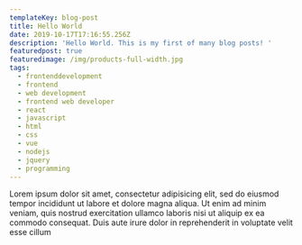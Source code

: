 ```yaml
---
templateKey: blog-post
title: Hello World
date: 2019-10-17T17:16:55.256Z
description: 'Hello World. This is my first of many blog posts! '
featuredpost: true
featuredimage: /img/products-full-width.jpg
tags:
  - frontenddevelopment
  - frontend
  - web development
  - frontend web developer
  - react
  - javascript
  - html
  - css
  - vue
  - nodejs
  - jquery
  - programming
---
```

Lorem ipsum dolor sit amet, consectetur adipisicing elit, sed do eiusmod tempor incididunt ut labore et dolore magna aliqua. Ut enim ad minim veniam, quis nostrud exercitation ullamco laboris nisi ut aliquip ex ea commodo consequat. Duis aute irure dolor in reprehenderit in voluptate velit esse cillum
